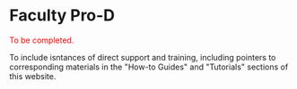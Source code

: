 # Faculty Pro-D

<span style="color:red">To be completed.</span>

To include isntances of direct support and training, including pointers to corresponding materials in the "How-to Guides" and "Tutorials" sections of this website. 